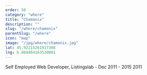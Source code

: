 ```yaml
---
order: 50
category: "where"
title: "Chamonix"
description: ""
slug: "/where/chamonix"
parentSlug: "/where"
icon: "map"
image: "/jpg/where/chamonix.jpg"
lat: 45.92215261917308
lng: 6.868464163520081
---
```

Self Employed Web Developer, Listingslab - Dec 2011 - 2015 2011  
